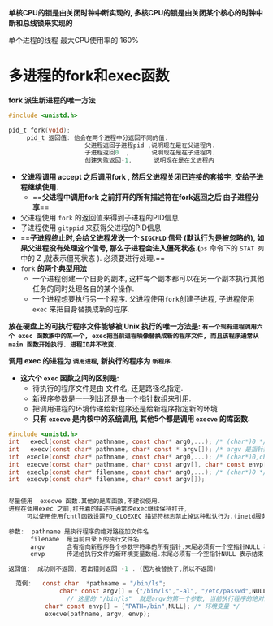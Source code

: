 **单核CPU的锁是由关闭时钟中断实现的,   多核CPU的锁是由关闭某个核心的时钟中断和总线锁来实现的**

单个进程的线程  最大CPU使用率的 160%

# 多进程的fork和exec函数

**fork  派生新进程的唯一方法**

```c
#include <unistd.h>

pid_t fork(void);
	 pid_t 返回值: 他会在两个进程中分返回不同的值.
                     父进程返回子进程pid ,说明现在是在父进程内.
                     子进程返回0  ,      说明现在是在子进程内.
                     创建失败返回-1,      说明现在是在父进程内
```

- **父进程调用 accept 之后调用fork , 然后父进程关闭已连接的套接字, 交给子进程继续使用.**
    - ==**父进程中调用fork 之前打开的所有描述符在fork返回之后 由子进程分享**==
- 父进程使用 `fork` 的返回值来得到子进程的PID信息
- 子进程使用 `gitppid` 来获得父进程的PID信息
- ==**子进程终止时,会给父进程发送一个 `SIGCHLD` 信号 (**默认行为是被忽略的**), 如果父进程没有处理这个信号, 那么子进程会进入僵死状态.(**`ps` 命令下的  `STAT 列` 中的 Z ,就表示僵死状态 ). 必须要进行处理.==
- `fork` **的两个典型用法**
    - 一个进程创建一个自身的副本, 这样每个副本都可以在另一个副本执行其他任务的同时处理各自的某个操作.
    - 一个进程想要执行另一个程序. 父进程使用`fork`创建子进程, 子进程使用 `exec` 来把自身替换成新的程序.

**放在硬盘上的可执行程序文件能够被 Unix 执行的唯一方法是: `有一个现有进程调用六个 exec 函数族中的某一个, exec把当前进程映像替换成新的程序文件, 而且该程序通常从 main 函数开始执行. 进程ID并不改变.`**

**调用 exec 的进程为 `调用进程`, 新执行的程序为 `新程序`.**

- **这六个 `exec` 函数之间的区别是:**
    - 待执行的程序文件是由 文件名, 还是路径名指定.
    - 新程序参数是一一列出还是由一个指针数组来引用.
    - 把调用进程的环境传递给新程序还是给新程序指定新的环境
    - **只有 `execve` 是内核中的系统调用, 其他5个都是调用 `execve` 的库函数.**

```c
#include <unistd.h>
int   execl(const char* pathname, const char* arg0,...); /* (char*)0 */
int   execv(const char* pathname, char* const * argv[]); /* argv 是指针数组 */
int  execle(const char* pathname, const char* arg0,...); /* (char*)0,char* const envp[] */
int  execve(const char* pathname, char* const argv[], char* const envp[]);
int  execlp(const char* filename, const char* arg0,...); /* (char*)0 */
int  execvp(const char* filename, char* const argv[]);


尽量使用  execve 函数.其他的是库函数,不建议使用.
进程在调用exec 之前,打开着的描述符通常跨exec继续保持打开,
     可以使用使用fcntl函数设置FD_CLOEXEC 描述符标志禁止掉这种默认行为.(inetd服务器使用了这点)
  
参数:  pathname 是执行程序的绝对路径加文件名
      filename  是当前目录下的执行文件名
      argv      含有指向新程序各个参数字符串的所有指针.末尾必须有一个空指针NULL 表示结束.
      envp      传递给执行文件的新环境变量数组.末尾必须有一个空指针NULL 表示结束.

返回值:  成功则不返回, 若出错则返回 -1 . (因为被替换了,所以不返回)

  范例:   const char  *pathname = "/bin/ls";
		      char* const argv[] = {"/bin/ls","-al", "/etc/passwd",NULL }  ;/* 参数 */
                // 这里的 "/bin/ls"  就是argv的第一个参数, 当前执行程序的绝对路径
          char* const envp[] = {"PATH=/bin",NULL}; /* 环境变量 */
          execve(pathname, argv, envp);
```

